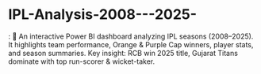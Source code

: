 # IPL-Analysis-2008---2025-
:  🏏 An interactive Power BI dashboard analyzing IPL seasons (2008–2025). It highlights team performance, Orange &amp; Purple Cap winners, player stats, and season summaries. Key insight: RCB win 2025 title, Gujarat Titans dominate with top run-scorer &amp; wicket-taker.

